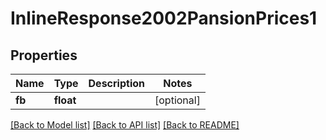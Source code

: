 # InlineResponse2002PansionPrices1

## Properties
Name | Type | Description | Notes
------------ | ------------- | ------------- | -------------
**fb** | **float** |  | [optional] 

[[Back to Model list]](../../README.md#documentation-for-models) [[Back to API list]](../../README.md#documentation-for-api-endpoints) [[Back to README]](../../README.md)

